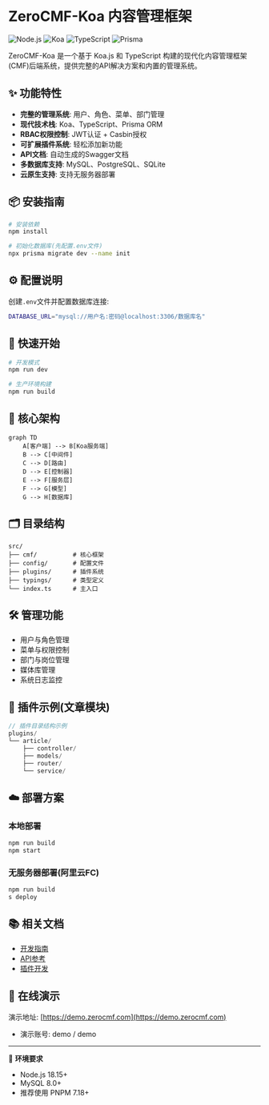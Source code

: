 # ZeroCMF-Koa 内容管理框架

![Node.js](https://img.shields.io/badge/node-%3E%3D18.15.0-brightgreen)
![Koa](https://img.shields.io/badge/koa-2.x-blue)
![TypeScript](https://img.shields.io/badge/TypeScript-5.x-blue)
![Prisma](https://img.shields.io/badge/prisma-latest-orange)

ZeroCMF-Koa 是一个基于 Koa.js 和 TypeScript 构建的现代化内容管理框架(CMF)后端系统，提供完整的API解决方案和内置的管理系统。

## ✨ 功能特性

- **完整的管理系统**: 用户、角色、菜单、部门管理
- **现代技术栈**: Koa、TypeScript、Prisma ORM
- **RBAC权限控制**: JWT认证 + Casbin授权
- **可扩展插件系统**: 轻松添加新功能
- **API文档**: 自动生成的Swagger文档
- **多数据库支持**: MySQL、PostgreSQL、SQLite
- **云原生支持**: 支持无服务器部署

## 📦 安装指南

```bash
# 安装依赖
npm install

# 初始化数据库(先配置.env文件)
npx prisma migrate dev --name init
```

## ⚙️ 配置说明

创建`.env`文件并配置数据库连接:

```bash
DATABASE_URL="mysql://用户名:密码@localhost:3306/数据库名"
```

## 🚀 快速开始

```bash
# 开发模式
npm run dev

# 生产环境构建
npm run build
```

## 🌟 核心架构

```mermaid
graph TD
    A[客户端] --> B[Koa服务端]
    B --> C[中间件]
    C --> D[路由]
    D --> E[控制器]
    E --> F[服务层]
    F --> G[模型]
    G --> H[数据库]
```

## 🗂 目录结构

```
src/
├── cmf/          # 核心框架
├── config/       # 配置文件
├── plugins/      # 插件系统
├── typings/      # 类型定义
└── index.ts      # 主入口
```

## 🛠 管理功能

- 用户与角色管理
- 菜单与权限控制
- 部门与岗位管理
- 媒体库管理
- 系统日志监控

## 🔌 插件示例(文章模块)

```typescript
// 插件目录结构示例
plugins/
└── article/
    ├── controller/
    ├── models/
    ├── router/
    └── service/
```

## ☁️ 部署方案

### 本地部署

```bash
npm run build
npm start
```

### 无服务器部署(阿里云FC)

```bash
npm run build
s deploy
```

## 📚 相关文档

- [开发指南](./docs/development.md)
- [API参考](./docs/api.md)
- [插件开发](./docs/plugins.md)

## 🔗 在线演示

演示地址: [https://demo.zerocmf.com](https://demo.zerocmf.com)
- 演示账号: demo / demo

---

🎯 **环境要求**
- Node.js 18.15+
- MySQL 8.0+
- 推荐使用 PNPM 7.18+
